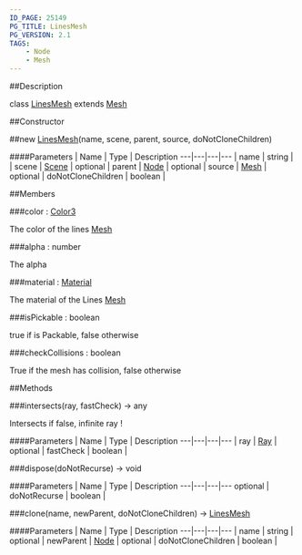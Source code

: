 ```yaml
---
ID_PAGE: 25149
PG_TITLE: LinesMesh
PG_VERSION: 2.1
TAGS:
    - Node
    - Mesh
---
```

##Description

class [LinesMesh](/classes/2.2/LinesMesh) extends [Mesh](/classes/2.2/Mesh)



##Constructor

##new [LinesMesh](/classes/2.2/LinesMesh)(name, scene, parent, source, doNotCloneChildren)



####Parameters
 | Name | Type | Description
---|---|---|---
 | name | string | 
 | scene | [Scene](/classes/2.2/Scene) | 
optional | parent | [Node](/classes/2.2/Node) | 
optional | source | [Mesh](/classes/2.2/Mesh) | 
optional | doNotCloneChildren | boolean | 

##Members

###color : [Color3](/classes/2.2/Color3)

The color of the lines [Mesh](/classes/2.2/Mesh)

###alpha : number

The alpha

###material : [Material](/classes/2.2/Material)

The material of the Lines [Mesh](/classes/2.2/Mesh)

###isPickable : boolean

true if is Packable, false otherwise

###checkCollisions : boolean

True if the mesh has collision, false otherwise

##Methods

###intersects(ray, fastCheck) &rarr; any

Intersects
if false, infinite ray !

####Parameters
 | Name | Type | Description
---|---|---|---
 | ray | [Ray](/classes/2.2/Ray) | 
optional | fastCheck | boolean | 

###dispose(doNotRecurse) &rarr; void



####Parameters
 | Name | Type | Description
---|---|---|---
optional | doNotRecurse | boolean | 

###clone(name, newParent, doNotCloneChildren) &rarr; [LinesMesh](/classes/2.2/LinesMesh)



####Parameters
 | Name | Type | Description
---|---|---|---
 | name | string | 
optional | newParent | [Node](/classes/2.2/Node) | 
optional | doNotCloneChildren | boolean | 

